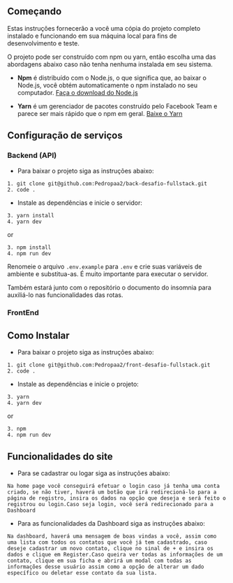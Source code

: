 ## Começando

Estas instruções fornecerão a você uma cópia do projeto completo instalado e funcionando em sua máquina local para fins de desenvolvimento e teste.

O projeto pode ser construído com npm ou yarn, então escolha uma das abordagens abaixo caso não tenha nenhuma instalada em seu sistema.

- **Npm** é distribuído com o Node.js, o que significa que, ao baixar o Node.js, você obtém automaticamente o npm instalado no seu computador. [Faça o download do Node.js](https://nodejs.org/en/download/)

- **Yarn** é um gerenciador de pacotes construído pelo Facebook Team e parece ser mais rápido que o npm em geral. [Baixe o Yarn](https://yarnpkg.com/en/docs/install)

## Configuração de serviços

### Backend (API)

- Para baixar o projeto siga as instruções abaixo:

```
1. git clone git@github.com:Pedropaa2/back-desafio-fullstack.git
2. code .
```

- Instale as dependências e inicie o servidor:

```
3. yarn install
4. yarn dev
```

or

```
3. npm install
4. npm run dev
```

Renomeie o arquivo `.env.example` para `.env` e crie suas variáveis ​​de ambiente e substitua-as. É muito importante para executar o servidor.

Também estará junto com o repositório o documento do insomnia para auxiliá-lo nas funcionalidades das rotas.

### FrontEnd

## Como Instalar

- Para baixar o projeto siga as instruções abaixo:

```
1. git clone git@github.com:Pedropaa2/front-desafio-fullstack.git
2. code .
```

- Instale as dependências e inicie o projeto:

```
3. yarn
4. yarn dev
```

or

```
3. npm
4. npm run dev
```

## Funcionalidades do site

- Para se cadastrar ou logar siga as instruções abaixo:

```
Na home page você conseguirá efetuar o login caso já tenha uma conta criado, se não tiver, haverá um botão que irá redirecioná-lo para a página de registro, insira os dados na opção que deseja e será feito o registrou ou login.Caso seja login, você será redirecionado para a Dashboard
```

- Para as funcionalidades da Dashboard siga as instruções abaixo:

```
Na dashboard, haverá uma mensagem de boas vindas a você, assim como uma lista com todos os contatos que você já tem cadastrado, caso deseje cadastrar um novo contato, clique no sinal de + e insira os dados e clique em Register.Caso queira ver todas as informações de um contato, clique em sua ficha e abrirá um modal com todas as informações desse usuário assim como a opção de alterar um dado específico ou deletar esse contato da sua lista.
```
